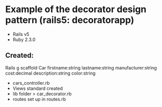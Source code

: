 # Example of the decorator design pattern (rails5: decoratorapp)


* Rails v5
* Ruby 2.3.0

## Created:
Rails g scaffold Car  firstname:string lastname:string manufacturer:string cost:decimal description:string color:string

* cars_controller.rb
* Views standard created
* lib folder > car_decorator.rb
* routes set up in routes.rb 
